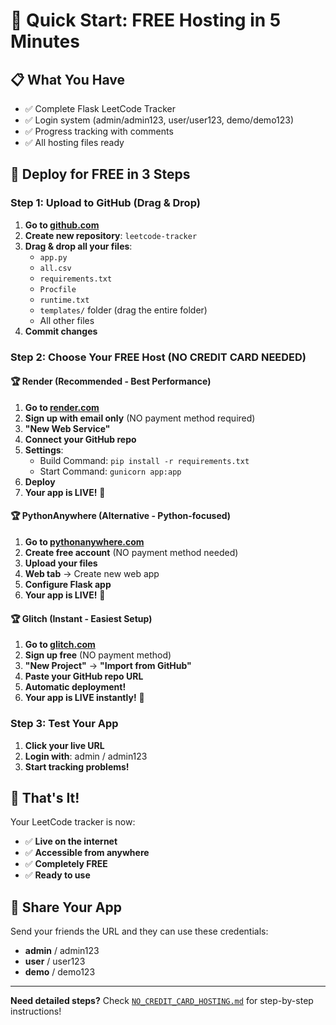 # 🚀 Quick Start: FREE Hosting in 5 Minutes

## 📋 What You Have
- ✅ Complete Flask LeetCode Tracker
- ✅ Login system (admin/admin123, user/user123, demo/demo123)
- ✅ Progress tracking with comments
- ✅ All hosting files ready

## 🎯 Deploy for FREE in 3 Steps

### Step 1: Upload to GitHub (Drag & Drop)
1. **Go to [github.com](https://github.com)**
2. **Create new repository**: `leetcode-tracker`
3. **Drag & drop all your files**:
   - `app.py`
   - `all.csv`
   - `requirements.txt`
   - `Procfile`
   - `runtime.txt`
   - `templates/` folder (drag the entire folder)
   - All other files
4. **Commit changes**

### Step 2: Choose Your FREE Host (NO CREDIT CARD NEEDED)

#### 🏆 **Render** (Recommended - Best Performance)
1. **Go to [render.com](https://render.com)**
2. **Sign up with email only** (NO payment method required)
3. **"New Web Service"**
4. **Connect your GitHub repo**
5. **Settings**:
   - Build Command: `pip install -r requirements.txt`
   - Start Command: `gunicorn app:app`
6. **Deploy**
7. **Your app is LIVE!** 🎉

#### 🏆 **PythonAnywhere** (Alternative - Python-focused)
1. **Go to [pythonanywhere.com](https://pythonanywhere.com)**
2. **Create free account** (NO payment method needed)
3. **Upload your files**
4. **Web tab** → Create new web app
5. **Configure Flask app**
6. **Your app is LIVE!** 🎉

#### 🏆 **Glitch** (Instant - Easiest Setup)
1. **Go to [glitch.com](https://glitch.com)**
2. **Sign up free** (NO payment method)
3. **"New Project"** → **"Import from GitHub"**
4. **Paste your GitHub repo URL**
5. **Automatic deployment!**
6. **Your app is LIVE instantly!** 🎉

### Step 3: Test Your App
1. **Click your live URL**
2. **Login with**: admin / admin123
3. **Start tracking problems!**

## 🎉 That's It!

Your LeetCode tracker is now:
- ✅ **Live on the internet**
- ✅ **Accessible from anywhere**
- ✅ **Completely FREE**
- ✅ **Ready to use**

## 🔗 Share Your App
Send your friends the URL and they can use these credentials:
- **admin** / admin123
- **user** / user123
- **demo** / demo123

---

**Need detailed steps?** Check [`NO_CREDIT_CARD_HOSTING.md`](NO_CREDIT_CARD_HOSTING.md) for step-by-step instructions!
